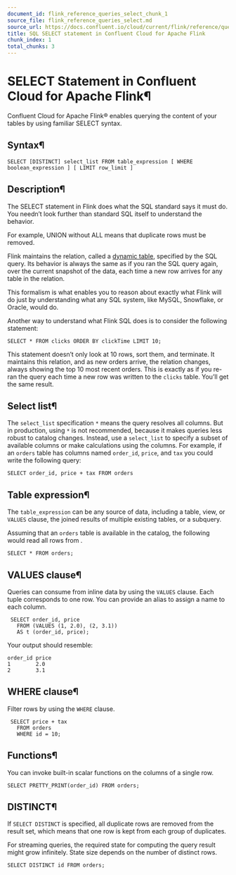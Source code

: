 ```yaml
---
document_id: flink_reference_queries_select_chunk_1
source_file: flink_reference_queries_select.md
source_url: https://docs.confluent.io/cloud/current/flink/reference/queries/select.html
title: SQL SELECT statement in Confluent Cloud for Apache Flink
chunk_index: 1
total_chunks: 3
---
```


# SELECT Statement in Confluent Cloud for Apache Flink¶

Confluent Cloud for Apache Flink® enables querying the content of your tables by using familiar SELECT syntax.

## Syntax¶

    SELECT [DISTINCT] select_list FROM table_expression [ WHERE boolean_expression ] [ LIMIT row_limit ]

## Description¶

The SELECT statement in Flink does what the SQL standard says it must do. You needn’t look further than standard SQL itself to understand the behavior.

For example, UNION without ALL means that duplicate rows must be removed.

Flink maintains the relation, called a [dynamic table](../../concepts/dynamic-tables.html#flink-sql-dynamic-tables), specified by the SQL query. Its behavior is always the same as if you ran the SQL query again, over the current snapshot of the data, each time a new row arrives for any table in the relation.

This formalism is what enables you to reason about exactly what Flink will do just by understanding what any SQL system, like MySQL, Snowflake, or Oracle, would do.

Another way to understand what Flink SQL does is to consider the following statement:

    SELECT * FROM clicks ORDER BY clickTime LIMIT 10;

This statement doesn’t only look at 10 rows, sort them, and terminate. It maintains this relation, and as new orders arrive, the relation changes, always showing the top 10 most recent orders. This is exactly as if you re-ran the query each time a new row was written to the `clicks` table. You’ll get the same result.

## Select list¶

The `select_list` specification `*` means the query resolves all columns. But in production, using `*` is not recommended, because it makes queries less robust to catalog changes. Instead, use a `select_list` to specify a subset of available columns or make calculations using the columns. For example, if an `orders` table has columns named `order_id`, `price`, and `tax` you could write the following query:

    SELECT order_id, price + tax FROM orders

## Table expression¶

The `table_expression` can be any source of data, including a table, view, or `VALUES` clause, the joined results of multiple existing tables, or a subquery.

Assuming that an `orders` table is available in the catalog, the following would read all rows from .

    SELECT * FROM orders;

## VALUES clause¶

Queries can consume from inline data by using the `VALUES` clause. Each tuple corresponds to one row. You can provide an alias to assign a name to each column.

     SELECT order_id, price
       FROM (VALUES (1, 2.0), (2, 3.1))
       AS t (order_id, price);

Your output should resemble:

    order_id price
    1        2.0
    2        3.1

## WHERE clause¶

Filter rows by using the `WHERE` clause.

     SELECT price + tax
       FROM orders
       WHERE id = 10;

## Functions¶

You can invoke built-in scalar functions on the columns of a single row.

    SELECT PRETTY_PRINT(order_id) FROM orders;

## DISTINCT¶

If `SELECT DISTINCT` is specified, all duplicate rows are removed from the result set, which means that one row is kept from each group of duplicates.

For streaming queries, the required state for computing the query result might grow infinitely. State size depends on the number of distinct rows.

    SELECT DISTINCT id FROM orders;
